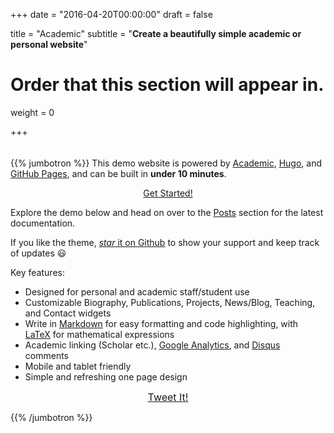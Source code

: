 +++
date = "2016-04-20T00:00:00"
draft = false

title = "Academic"
subtitle = "**Create a beautifully simple academic or personal website**"

# Order that this section will appear in.
weight = 0

+++

<!--
<div style="text-align: center;">
<h1>Academic</h1>
<h2 style="margin-top: 0;">Create a beautifully simple academic or personal website</h2>
</div>
-->

<div style="height: 5px;"></div>

{{% jumbotron %}}
This demo website is powered by [Academic](https://github.com/gcushen/hugo-academic), [Hugo](https://gohugo.io), and [GitHub Pages](https://github.com/), and can be built in **under 10 minutes**.

<div style="text-align: center;">
  <a class="btn btn-intro btn-lg" href="./post/getting-started/">Get Started!</a>
</div>

Explore the demo below and head on over to the [Posts](#posts) section for the latest documentation.

If you like the theme, [_star_ it on Github](https://github.com/gcushen/hugo-academic) to show your support and keep track of updates :smiley:

Key features:

- Designed for personal and academic staff/student use
- Customizable Biography, Publications, Projects, News/Blog, Teaching, and Contact widgets
- Write in [Markdown](./post/writing-markdown-latex/) for easy formatting and code highlighting, with [LaTeX](https://en.wikibooks.org/wiki/LaTeX/Mathematics) for mathematical expressions
- Academic linking (Scholar etc.), [Google Analytics](https://analytics.google.com), and [Disqus](https://disqus.com) comments
- Mobile and tablet friendly
- Simple and refreshing one page design

<div style="text-align: center;">
  <a class="btn btn-intro btn-lg" style="font-size: 1rem; margin-bottom: 0;" href="https://twitter.com/intent/tweet?text=I%27m%20revamping%20my%20website%20with%20the%20awesome%20Academic%20Theme%20by%20%40GeorgeCushen&amp;url=https%3A%2F%2Fgoo.gl%2FsqhmTN" target="_blank">Tweet It!</a>
</div>

{{% /jumbotron %}}
